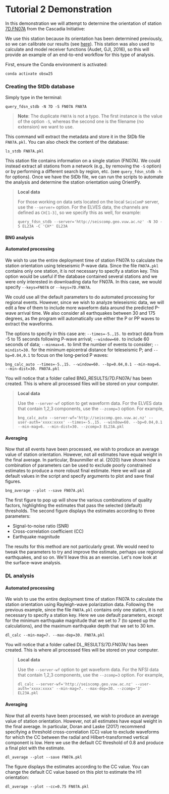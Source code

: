 # Tutorial 2 Demonstration

In this demonstration we will attempt to determine the orientation of station
[7D.FN07A](https://ds.iris.edu/gmap/#network=7D&station=FN07A&planet=earth) from the Cascadia Initiative: 

We use this station because its orientation has been determined previously, so we can 
calibrate our results (see [here](https://obsic.whoi.edu/wp-content/uploads/sites/6/2019/05/Cascadia_Horizontal_Orientation_Report_2011-2012_14_05_02.pdf)). This station was also used to calculate and model receiver functions
(Audet, GJI, 2016), so this will provide an example of an end-to-end workflow for this
type of analysis.

First, ensure the Conda environment is activated:

```
conda activate obsw25
```

### Creating the StDb database

Simply type in the terminal:

```
query_fdsn_stdb -N 7D -S FN07A FN07A
```

> **Note**: The duplicate `FN07A` is not a typo. The first instance is the value of the option `-S`, whereas the second one is the filename (no extension) we want to use.

This command will extract the metadata and store it in the StDb file `FN07A.pkl`. You can also
check the content of the database:

```
ls_stdb FN07A.pkl
```

This station file contains information on a single station (FN07A). We could instead extract all stations from a network (e.g., by removing the `-S` option) or by performing a different search by region, etc. (see `query_fdsn_stdb -h` for options). Once we have the StDb file, we can run the scripts to automate the analysis and determine the station orientation using OrientPy.


> **Local data**
>
> For those working on data sets located on the local `SeisComP` server, use the `--server=` option. For the ELVES data, the channels are defined as `CH[1-3]`, so we specify this as well, for example:
> ```
> query_fdsn_stdb --server='http://seiscomp.geo.vuw.ac.nz' -N 3O -S EL23A -C 'CH*' EL23A
> ```

#### BNG analysis

#### Automated processing

We wish to use the entire deployment time of station FN07A to calculate the station orientation using teleseismic P-wave data. Since the file `FN07A.pkl` contains only one station, it is not necessary to specify a station key. This option would be useful if the database contained several stations and we were only interested in downloading data for FN07A. In this case, we would specify `--keys=FN07A` or `--keys=7D.FN07A`. 

We could use all the default parameters to do automated processing for regional events. However, since we wish to analyze teleseismic data, we will edit a few of them to include more waveform data around the predicted P-wave arrival time. We also consider all earthquakes between 30 and 175 degrees, as the program will automatically use either the P or PP waves to extract the waveforms.

The options to specify in this case are: `--times=-5.,15.` to extract data from -5 to 15 seconds following P-wave arrival; `--window=60.` to include 60 seconds of data; `--minmax=6.` to limit the number of events to consider; `--mindist=30.` for the minimum epicentral distance for teleseismic P; and `--bp=0.04,0.1` to focus on the long-period P waves:

```
bng_calc_auto --times=-5.,15. --window=60. --bp=0.04,0.1 --min-mag=6. --min-dist=30. FN07A.pkl
```

You will notice that a folder called BNG_RESULTS/7D.FN07A/ has been created. This is where all processed files will be stored on your computer.

> **Local data**
>
> Use the `--server-wf` option to get waveform data. For the ELVES data that contain 1,2,3 components, use the `--zcomp=3` option. For example,
> ```
> bng_calc_auto --server-wf='http://seiscomp.geo.vuw.ac.nz' --user-auth='xxxx:xxxx' --times=-5.,15. --window=60. --bp=0.04,0.1 --min-mag=6. --min-dist=30. --zcomp=3 EL23A.pkl
> ```

#### Averaging

Now that all events have been processed, we wish to produce an average value of station orientation. However, not all estimates have equal weight in the final average. In particular, Braunmiller et al. (2020) have shown how a combination of parameters can be used to exclude poorly constrained estimates to produce a more robust final estimate. Here we will use all default values in the script and specify arguments to plot and save final figures.

```
bng_average --plot --save FN07A.pkl
```

The first figure to pop up will show the various combinations of quality factors, highlighting the estimates that pass the selected (default) thresholds. The second figure displays the estimates according to three parameters:

- Signal-to-noise ratio (SNR)
- Cross-correlation coefficient (CC)
- Earthquake magnitude

The results for this method are not particularly great. We would need to tweak the parameters to try and improve the estimate, perhaps use regional earthquakes, and so on. We'll leave this as an exercise. Let's now look at the surface-wave analysis.

### DL analysis

#### Automated processing

We wish to use the entire deployment time of station FN07A to calculate the station orientation using Rayleigh-wave polarization data. Following the previous example, since the file `FN07A.pkl` contains only one station, it is not necessary to specify a station key. Here we use default parameters, except for the minimum earthquake magnitude that we set to 7 (to speed up the calculations), and the maximum earthquake depth that we set to 30 km.

```
dl_calc --min-mag=7. --max-dep=30. FN07A.pkl
```

You will notice that a folder called DL_RESULTS/7D.FN07A/ has been created. This is where all processed files will be stored on your computer.

> **Local data**
>
> Use the `--server-wf` option to get waveform data. For the NFSI data that contain 1,2,3 components, use the `--zcomp=3` option. For example,
> ```
> dl_calc --server-wf='http://seiscomp.geo.vuw.ac.nz' --user-auth='xxxx:xxxx' --min-mag=7. --max-dep=30. --zcomp='3' EL23A.pkl
> ```

#### Averaging

Now that all events have been processed, we wish to produce an average value of station orientation. However, not all estimates have equal weight in the final average. In particular, Doran and Laske (2017) recommend specifying a threshold cross-correlation (CC) value to exclude waveforms for which the CC between the radial and Hilbert-transformed vertical component is low. Here we use the default CC threshold of 0.8 and produce a final plot with the estimate.

```
dl_average --plot --save FN07A.pkl
```

The figure displays the estimates according to the CC value. You can change the default CC value based on this plot to estimate the H1 orientation:

```
dl_average --plot --cc=0.75 FN07A.pkl
```